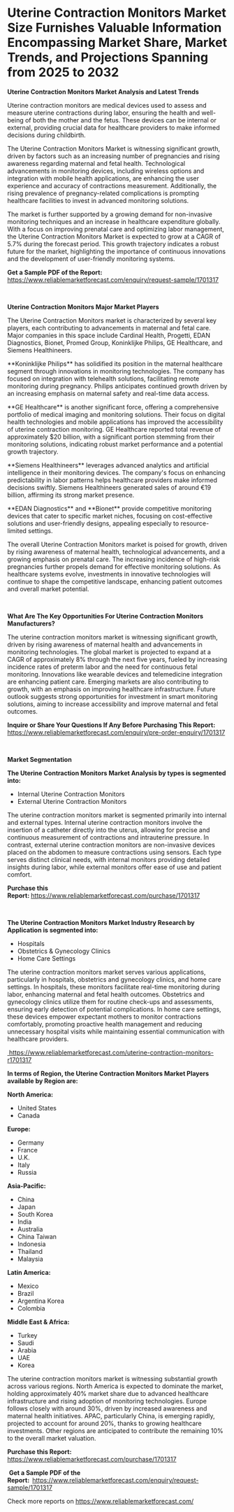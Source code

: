 <p><h1>Uterine Contraction Monitors Market Size Furnishes Valuable Information Encompassing Market Share, Market Trends, and Projections Spanning from 2025 to 2032</h1></p><p><strong>Uterine Contraction Monitors Market Analysis and Latest Trends</strong></p>
<p><p>Uterine contraction monitors are medical devices used to assess and measure uterine contractions during labor, ensuring the health and well-being of both the mother and the fetus. These devices can be internal or external, providing crucial data for healthcare providers to make informed decisions during childbirth.</p><p>The Uterine Contraction Monitors Market is witnessing significant growth, driven by factors such as an increasing number of pregnancies and rising awareness regarding maternal and fetal health. Technological advancements in monitoring devices, including wireless options and integration with mobile health applications, are enhancing the user experience and accuracy of contractions measurement. Additionally, the rising prevalence of pregnancy-related complications is prompting healthcare facilities to invest in advanced monitoring solutions.</p><p>The market is further supported by a growing demand for non-invasive monitoring techniques and an increase in healthcare expenditure globally. With a focus on improving prenatal care and optimizing labor management, the Uterine Contraction Monitors Market is expected to grow at a CAGR of 5.7% during the forecast period. This growth trajectory indicates a robust future for the market, highlighting the importance of continuous innovations and the development of user-friendly monitoring systems.</p></p>
<p><strong>Get a Sample PDF of the Report:&nbsp;</strong> <a href="https://www.reliablemarketforecast.com/enquiry/request-sample/1701317?utm_campaign=2314&utm_medium=2&utm_source=Github&utm_content=ia&utm_term=27032025&utm_id=uterine-contraction-monitors">https://www.reliablemarketforecast.com/enquiry/request-sample/1701317</a></p>
<p>&nbsp;</p>
<p><strong>Uterine Contraction Monitors Major Market Players</strong></p>
<p><p>The Uterine Contraction Monitors market is characterized by several key players, each contributing to advancements in maternal and fetal care. Major companies in this space include Cardinal Health, Progetti, EDAN Diagnostics, Bionet, Promed Group, Koninklijke Philips, GE Healthcare, and Siemens Healthineers.</p><p>**Koninklijke Philips** has solidified its position in the maternal healthcare segment through innovations in monitoring technologies. The company has focused on integration with telehealth solutions, facilitating remote monitoring during pregnancy. Philips anticipates continued growth driven by an increasing emphasis on maternal safety and real-time data access.</p><p>**GE Healthcare** is another significant force, offering a comprehensive portfolio of medical imaging and monitoring solutions. Their focus on digital health technologies and mobile applications has improved the accessibility of uterine contraction monitoring. GE Healthcare reported total revenue of approximately $20 billion, with a significant portion stemming from their monitoring solutions, indicating robust market performance and a potential growth trajectory.</p><p>**Siemens Healthineers** leverages advanced analytics and artificial intelligence in their monitoring devices. The company's focus on enhancing predictability in labor patterns helps healthcare providers make informed decisions swiftly. Siemens Healthineers generated sales of around €19 billion, affirming its strong market presence.</p><p>**EDAN Diagnostics** and **Bionet** provide competitive monitoring devices that cater to specific market niches, focusing on cost-effective solutions and user-friendly designs, appealing especially to resource-limited settings.</p><p>The overall Uterine Contraction Monitors market is poised for growth, driven by rising awareness of maternal health, technological advancements, and a growing emphasis on prenatal care. The increasing incidence of high-risk pregnancies further propels demand for effective monitoring solutions. As healthcare systems evolve, investments in innovative technologies will continue to shape the competitive landscape, enhancing patient outcomes and overall market potential.</p></p>
<p>&nbsp;</p>
<p><strong>What Are The Key Opportunities For Uterine Contraction Monitors Manufacturers?</strong></p>
<p><p>The uterine contraction monitors market is witnessing significant growth, driven by rising awareness of maternal health and advancements in monitoring technologies. The global market is projected to expand at a CAGR of approximately 8% through the next five years, fueled by increasing incidence rates of preterm labor and the need for continuous fetal monitoring. Innovations like wearable devices and telemedicine integration are enhancing patient care. Emerging markets are also contributing to growth, with an emphasis on improving healthcare infrastructure. Future outlook suggests strong opportunities for investment in smart monitoring solutions, aiming to increase accessibility and improve maternal and fetal outcomes.</p></p>
<p><strong>Inquire or Share Your Questions If Any Before Purchasing This Report:</strong> <a href="https://www.reliablemarketforecast.com/enquiry/pre-order-enquiry/1701317?utm_campaign=2314&utm_medium=2&utm_source=Github&utm_content=ia&utm_term=27032025&utm_id=uterine-contraction-monitors">https://www.reliablemarketforecast.com/enquiry/pre-order-enquiry/1701317</a></p>
<p>&nbsp;</p>
<p><strong>Market Segmentation</strong></p>
<p><strong>The Uterine Contraction Monitors Market Analysis by types is segmented into:</strong></p>
<p><ul><li>Internal Uterine Contraction Monitors</li><li>External Uterine Contraction Monitors</li></ul></p>
<p><p>The uterine contraction monitors market is segmented primarily into internal and external types. Internal uterine contraction monitors involve the insertion of a catheter directly into the uterus, allowing for precise and continuous measurement of contractions and intrauterine pressure. In contrast, external uterine contraction monitors are non-invasive devices placed on the abdomen to measure contractions using sensors. Each type serves distinct clinical needs, with internal monitors providing detailed insights during labor, while external monitors offer ease of use and patient comfort.</p></p>
<p><strong>Purchase this Report:&nbsp;</strong><a href="https://www.reliablemarketforecast.com/purchase/1701317?utm_campaign=2314&utm_medium=2&utm_source=Github&utm_content=ia&utm_term=27032025&utm_id=uterine-contraction-monitors">https://www.reliablemarketforecast.com/purchase/1701317</a></p>
<p>&nbsp;</p>
<p><strong>The Uterine Contraction Monitors Market Industry Research by Application is segmented into:</strong></p>
<p><ul><li>Hospitals</li><li>Obstetrics & Gynecology Clinics</li><li>Home Care Settings</li></ul></p>
<p><p>The uterine contraction monitors market serves various applications, particularly in hospitals, obstetrics and gynecology clinics, and home care settings. In hospitals, these monitors facilitate real-time monitoring during labor, enhancing maternal and fetal health outcomes. Obstetrics and gynecology clinics utilize them for routine check-ups and assessments, ensuring early detection of potential complications. In home care settings, these devices empower expectant mothers to monitor contractions comfortably, promoting proactive health management and reducing unnecessary hospital visits while maintaining essential communication with healthcare providers.</p></p>
<p><a href="https://www.reliablemarketforecast.com/uterine-contraction-monitors-r1701317?utm_campaign=2314&utm_medium=2&utm_source=Github&utm_content=ia&utm_term=27032025&utm_id=uterine-contraction-monitors">&nbsp;https://www.reliablemarketforecast.com/uterine-contraction-monitors-r1701317</a></p>
<p><strong>In terms of Region, the Uterine Contraction Monitors Market Players available by Region are:</strong></p>
<p>
    <p> <strong> North America: </strong>
        <ul>
            <li>United States</li>
            <li>Canada</li>
        </ul>
        </p> 
    <p> <strong> Europe: </strong>
        <ul>
            <li>Germany</li>
            <li>France</li>
            <li>U.K.</li>
            <li>Italy</li>
            <li>Russia</li>
        </ul>
        </p> 
    <p> <strong> Asia-Pacific: </strong>
        <ul>
            <li>China</li>
            <li>Japan</li>
            <li>South Korea</li>
            <li>India</li>
            <li>Australia</li>
            <li>China Taiwan</li>
            <li>Indonesia</li>
            <li>Thailand</li>
            <li>Malaysia</li>
        </ul>
        </p> 
    <p> <strong> Latin America: </strong>
        <ul>
            <li>Mexico</li>
            <li>Brazil</li>
            <li>Argentina Korea</li>
            <li>Colombia</li>
        </ul>
        </p> 
    <p> <strong> Middle East & Africa: </strong>
        <ul>
            <li>Turkey</li>
            <li>Saudi</li>
            <li>Arabia</li>
            <li>UAE</li>
            <li>Korea</li>
        </ul>
    </p>
    </p>
<p><p>The uterine contraction monitors market is witnessing substantial growth across various regions. North America is expected to dominate the market, holding approximately 40% market share due to advanced healthcare infrastructure and rising adoption of monitoring technologies. Europe follows closely with around 30%, driven by increased awareness and maternal health initiatives. APAC, particularly China, is emerging rapidly, projected to account for around 20%, thanks to growing healthcare investments. Other regions are anticipated to contribute the remaining 10% to the overall market valuation.</p></p>
<p><strong>Purchase this Report: </strong><a href="https://www.reliablemarketforecast.com/purchase/1701317?utm_campaign=2314&utm_medium=2&utm_source=Github&utm_content=ia&utm_term=27032025&utm_id=uterine-contraction-monitors">https://www.reliablemarketforecast.com/purchase/1701317</a></p>
<p>&nbsp;<strong>Get a Sample PDF of the Report:&nbsp;&nbsp;</strong><a href="https://www.reliablemarketforecast.com/enquiry/request-sample/1701317?utm_campaign=2314&utm_medium=2&utm_source=Github&utm_content=ia&utm_term=27032025&utm_id=uterine-contraction-monitors">https://www.reliablemarketforecast.com/enquiry/request-sample/1701317</a></p>
<p><strong></strong></p>
<p>Check more reports on <a href="https://www.reliablemarketforecast.com/?utm_campaign=2314&utm_medium=2&utm_source=Github&utm_content=ia&utm_term=27032025&utm_id=uterine-contraction-monitors">https://www.reliablemarketforecast.com/</a></p>